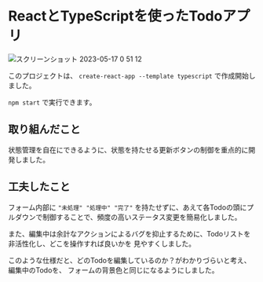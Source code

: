 # ReactとTypeScriptを使ったTodoアプリ
![スクリーンショット 2023-05-17 0 51 12](https://github.com/yokkepp/my-react-todo-app/assets/107005662/35a851ed-ce47-4247-803e-76546116f95c)


このプロジェクトは、
`create-react-app --template typescript`
で作成開始しました。

`npm start`
で実行できます。


## 取り組んだこと
状態管理を自在にできるように、状態を持たせる更新ボタンの制御を重点的に開発しました。


## 工夫したこと
フォーム内部に
`"未処理" "処理中" "完了"`
を持たせずに、あえて各Todoの頭にプルダウンで制御することで、頻度の高いステータス変更を簡易化しました。

また、編集中は余計なアクションによるバグを抑止するために、Todoリストを非活性化し、どこを操作すれば良いかを
見やすくしました。

このような仕様だと、どのTodoを編集しているのか？がわかりづらいと考え、編集中のTodoを、
フォームの背景色と同じになるようにしました。
